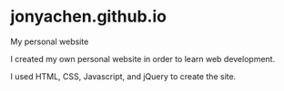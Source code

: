 # jonyachen.github.io

My personal website

I created my own personal website in order to learn web development. 

I used HTML, CSS, Javascript, and jQuery to create the site.
